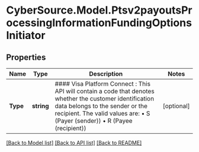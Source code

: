 # CyberSource.Model.Ptsv2payoutsProcessingInformationFundingOptionsInitiator
## Properties

Name | Type | Description | Notes
------------ | ------------- | ------------- | -------------
**Type** | **string** | #### Visa Platform Connect : This API will contain a code that denotes whether the customer identification data belongs to the sender or the recipient.  The valid values are: • S (Payer (sender)) • R (Payee (recipient))  | [optional] 

[[Back to Model list]](../README.md#documentation-for-models) [[Back to API list]](../README.md#documentation-for-api-endpoints) [[Back to README]](../README.md)

